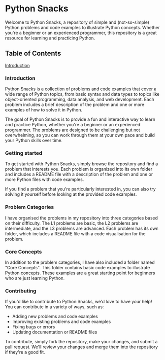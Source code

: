 # Python Snacks

Welcome to Python Snacks, a repository of simple and (not-so-simple) Python problems and code examples to illustrate Python concepts. Whether you're a beginner or an experienced programmer, this repository is a great resource for learning and practicing Python.

## Table of Contents
[Introduction]()
### Introduction

Python Snacks is a collection of problems and code examples that cover a wide range of Python topics, from basic syntax and data types to topics like object-oriented programming, data analysis, and web development. Each problem includes a brief description of the problem and one or more examples of how to solve it in Python.

The goal of Python Snacks is to provide a fun and interactive way to learn and practice Python, whether you're a beginner or an experienced programmer. The problems are designed to be challenging but not overwhelming, so you can work through them at your own pace and build your Python skills over time.

### Getting started

To get started with Python Snacks, simply browse the repository and find a problem that interests you. Each problem is organized into its own folder and includes a README file with a description of the problem and one or more Python files with code examples.

If you find a problem that you're particularly interested in, you can also try solving it yourself before looking at the provided code examples. 

### Problem Categories
I have organised the problems in my repository into three categories based on their difficulty. The L1 problems are basic, the L2 problems are intermediate, and the L3 problems are advanced. Each problem has its own folder, which includes a README file with a code visualisation for the problem.

### Core Concepts
In addition to the problem categories, I have also included a folder named "Core Concepts". This folder contains basic code examples to illustrate Python concepts. These examples are a great starting point for beginners who are just learning Python.

### Contributing
If you'd like to contribute to Python Snacks, we'd love to have your help! You can contribute in a variety of ways, such as:

- Adding new problems and code examples
- Improving existing problems and code examples
- Fixing bugs or errors
- Updating documentation or README files

To contribute, simply fork the repository, make your changes, and submit a pull request. We'll review your changes and merge them into the repository if they're a good fit.
